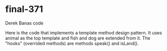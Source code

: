# final-371
Derek Banas code 

Here is the code that implements a template method design pattern. It uses animal as the top template and 
fish and dog are extended from it. The "hooks" (overrided methods) are methods speak() and isLand(). 